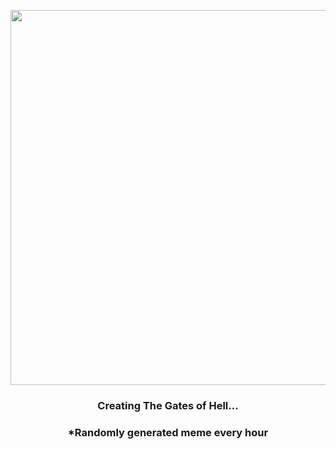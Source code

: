 <p align="center">
        <img src="https://i.redd.it/3i4jsnrt66y91.jpg" width="600" height="600">
        </p>
        <h3 align="center">Creating The Gates of Hell...</h3>
        <h3 align="center">*Randomly generated meme every hour</h3>
    